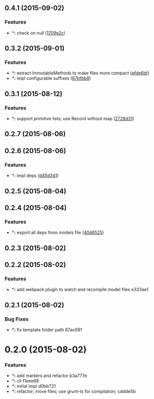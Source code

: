 <a name="0.4.1"></a>
## 0.4.1 (2015-09-02)


### Features

* ***:** check on null ([1709e2c](https://github.com/s-panferov/tsimmutable/commit/1709e2c))



<a name="0.3.2"></a>
## 0.3.2 (2015-09-01)


### Features

* ***:** extract ImmutableMethods to make files more compact ([efde6bf](https://github.com/s-panferov/tsimmutable/commit/efde6bf))
* ***:** impl configurable suffixes ([67bfbb8](https://github.com/s-panferov/tsimmutable/commit/67bfbb8))



<a name="0.3.1"></a>
## 0.3.1 (2015-08-12)


### Features

* ***:** support primitive lists; use Record without map ([2728d31](https://github.com/s-panferov/tsimmutable/commit/2728d31))



<a name="0.2.7"></a>
## 0.2.7 (2015-08-06)




<a name="0.2.6"></a>
## 0.2.6 (2015-08-06)


### Features

* ***:** impl deps ([d45d341](https://github.com/s-panferov/tsimmutable/commit/d45d341))



<a name="0.2.5"></a>
## 0.2.5 (2015-08-04)




<a name="0.2.4"></a>
## 0.2.4 (2015-08-04)


### Features

* ***:** export all deps from models file ([40d6525](https://github.com/s-panferov/tsimmutable/commit/40d6525))



<a name="0.2.3"></a>
## 0.2.3 (2015-08-02)




<a name="0.2.2"></a>
## 0.2.2 (2015-08-02)


### Features

* ***:** add webpack plugin to watch and recompile model files e333ee1



<a name="0.2.1"></a>
## 0.2.1 (2015-08-02)


### Bug Fixes

* ***:** fix template folder path 67ac691



<a name="0.2.0"></a>
# 0.2.0 (2015-08-02)


### Features

* ***:** add markers and refactor b3a777e
* ***:** cli f1eee68
* ***:** initial impl d0bb721
* ***:** refactor; move files; use grunt-ts for compilation; cddde5b



